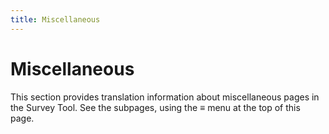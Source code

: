 ```yaml
---
title: Miscellaneous
---
```


# Miscellaneous

This section provides translation information about miscellaneous pages in the Survey Tool.
See the subpages, using the ≡ menu at the top of this page. 
